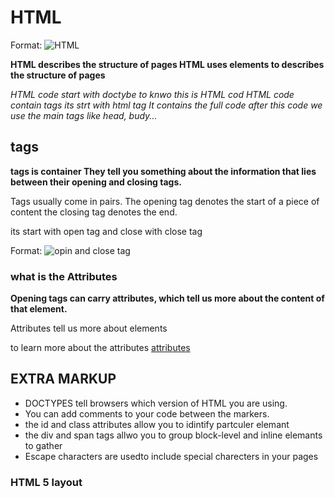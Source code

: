 # HTML 

Format: ![HTML](https://encrypted-tbn0.gstatic.com/images?q=tbn%3AANd9GcRbPDjW6egK5YgKUjxj9TI5jVlkRfKO87bpEV7z7XNNr4K7wYH3)


**HTML describes the structure of pages  HTML uses elements to describes the structure of pages** 

_HTML code start with doctybe to knwo this is HTML cod  HTML code contain tags its strt with html tag It contains the full code  after this code we use the main tags like head, budy..._
 
 ## tags 

 **tags is container They tell you something about the information that lies between their opening and closing tags.**

 Tags usually come in pairs. The opening tag denotes
the start of a piece of content  the closing tag denotes the end.

 its start with open tag and close with close tag

 Format: ![opin and close tag](https://encrypted-tbn0.gstatic.com/images?q=tbn%3AANd9GcT2IqwCsXAJ3f0sN2Dpik0Pzx3AlMaG-Hm_L4pIzOPlhEyyTMQ_)


 ### what is the Attributes

**Opening tags can carry attributes, which tell us more about the content of that element.**

Attributes tell us more about elements 

to learn more about the attributes [attributes](https://www.w3schools.com/html/html_attributes.asp)

    
## EXTRA MARKUP

* DOCTYPES tell browsers which version of HTML you are using.
* You can add comments to your code between the <!-- and --> markers.
* the id and class attributes  allow you to idintify partculer elemant
* the div and span tags allwo you to group block-level and inline elemants to gather 
* Escape characters are usedto include special charecters in your pages

### HTML 5 layout 